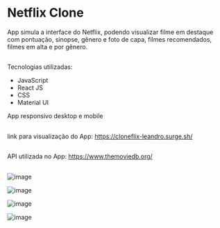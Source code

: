 # Netflix Clone
App simula a interface do Netflix, podendo visualizar filme em destaque com pontuação, sinopse, gênero e foto de capa,
filmes recomendados, filmes em alta e por gênero.

##

Tecnologias utilizadas:

- JavaScript
- React JS
- CSS
- Material UI

App responsivo desktop e mobile

##

link para visualização do App:
https://cloneflix-leandro.surge.sh/

##

API utilizada no App:
https://www.themoviedb.org/

##

![image](https://user-images.githubusercontent.com/91208460/168426892-66c77878-adc0-4df6-a6b2-2d7cf2a7bf8e.png)

![image](https://user-images.githubusercontent.com/91208460/168426905-95603c1f-b668-4095-b943-4adde2d251ad.png)


![image](https://user-images.githubusercontent.com/91208460/168426858-06468554-f6b1-441f-879b-afa1698036ba.png)

![image](https://user-images.githubusercontent.com/91208460/168426871-301bda11-1ba2-463c-8e7e-51019651655d.png)




